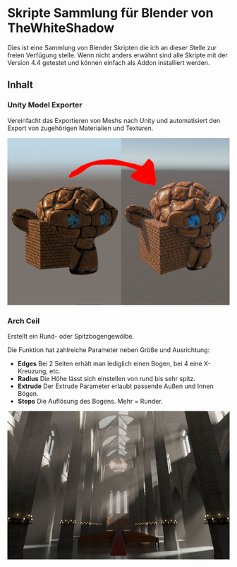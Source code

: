 # Skripte Sammlung für Blender von TheWhiteShadow

Dies ist eine Sammlung von Blender Skripten die ich an dieser Stelle zur freien Verfügung stelle.
Wenn nicht anders erwähnt sind alle Skripte mit der Version 4.4 getestet und können einfach als Addon installiert werden.

## Inhalt

### Unity Model Exporter
Vereinfacht das Exportieren von Meshs nach Unity und automatisiert den Export von zugehörigen Materialien und Texturen.

![Blender-Unity-Import](unity/blender-2-unity.jpg)

### Arch Ceil
Erstellt ein Rund- oder Spitzbogengewölbe.

Die Funktion hat zahlreiche Parameter neben Größe und Ausrichtung:
- **Edges** Bei 2 Seiten erhält man lediglich einen Bogen, bei 4 eine X-Kreuzung, etc.
- **Radius** Die Höhe lässt sich einstellen von rund bis sehr spitz.
- **Extrude** Der Extrude Parameter erlaubt passende Außen und Innen Bögen.
- **Steps** Die Auflösung des Bogens. Mehr = Runder.

![Beispielbild einer Katedrale](arch/Katedrale.jpg)